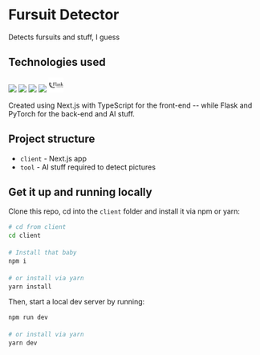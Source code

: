 # Fursuit Detector

Detects fursuits and stuff, I guess

## Technologies used

<img src="https://skillicons.dev/icons?i=nextjs" width="30">
<img src="https://skillicons.dev/icons?i=ts" width="30">
<img src="https://skillicons.dev/icons?i=py" width="30">
<img src="https://upload.wikimedia.org/wikipedia/commons/1/10/PyTorch_logo_icon.svg" width="25">
<img src="https://raw.githubusercontent.com/github/explore/main/topics/flask/flask.png" width="30">

Created using Next.js with TypeScript for the front-end -- while Flask
and PyTorch for the back-end and AI stuff.

## Project structure

- `client` - Next.js app
- `tool` - AI stuff required to detect pictures

## Get it up and running locally

Clone this repo, cd into the `client` folder and install it via npm or yarn:

```sh
# cd from client
cd client

# Install that baby
npm i

# or install via yarn
yarn install
```

Then, start a local dev server by running:

```sh
npm run dev

# or install via yarn
yarn dev
```
